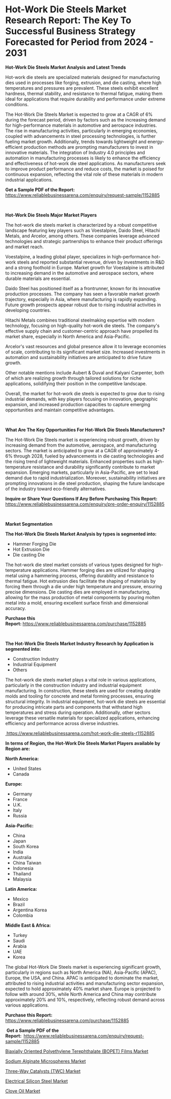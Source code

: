 <p><h1>Hot-Work Die Steels Market Research Report: The Key To Successful Business Strategy Forecasted for Period from 2024 - 2031</h1></p><p><strong>Hot-Work Die Steels Market Analysis and Latest Trends</strong></p>
<p><p>Hot-work die steels are specialized materials designed for manufacturing dies used in processes like forging, extrusion, and die casting, where high temperatures and pressures are prevalent. These steels exhibit excellent hardness, thermal stability, and resistance to thermal fatigue, making them ideal for applications that require durability and performance under extreme conditions.</p><p>The Hot-Work Die Steels Market is expected to grow at a CAGR of 6% during the forecast period, driven by factors such as the increasing demand for high-performance materials in automotive and aerospace industries. The rise in manufacturing activities, particularly in emerging economies, coupled with advancements in steel processing technologies, is further fueling market growth. Additionally, trends towards lightweight and energy-efficient production methods are prompting manufacturers to invest in innovative materials. The integration of Industry 4.0 principles and automation in manufacturing processes is likely to enhance the efficiency and effectiveness of hot-work die steel applications. As manufacturers seek to improve product performance and reduce costs, the market is poised for continuous expansion, reflecting the vital role of these materials in modern industrial applications.</p></p>
<p><strong>Get a Sample PDF of the Report:&nbsp;</strong> <a href="https://www.reliablebusinessarena.com/enquiry/request-sample/1152885">https://www.reliablebusinessarena.com/enquiry/request-sample/1152885</a></p>
<p>&nbsp;</p>
<p><strong>Hot-Work Die Steels Major Market Players</strong></p>
<p><p>The hot-work die steels market is characterized by a robust competitive landscape featuring key players such as Voestalpine, Daido Steel, Hitachi Metals, and Arcelor, among others. These companies leverage advanced technologies and strategic partnerships to enhance their product offerings and market reach.</p><p>Voestalpine, a leading global player, specializes in high-performance hot-work steels and reported substantial revenue, driven by investments in R&D and a strong foothold in Europe. Market growth for Voestalpine is attributed to increasing demand in the automotive and aerospace sectors, where durable materials are essential.</p><p>Daido Steel has positioned itself as a frontrunner, known for its innovative production processes. The company has seen a favorable market growth trajectory, especially in Asia, where manufacturing is rapidly expanding. Future growth prospects appear robust due to rising industrial activities in developing countries.</p><p>Hitachi Metals combines traditional steelmaking expertise with modern technology, focusing on high-quality hot-work die steels. The company's effective supply chain and customer-centric approach have propelled its market share, especially in North America and Asia-Pacific.</p><p>Arcelor's vast resources and global presence allow it to leverage economies of scale, contributing to its significant market size. Increased investments in automation and sustainability initiatives are anticipated to drive future growth.</p><p>Other notable mentions include Aubert & Duval and Kalyani Carpenter, both of which are realizing growth through tailored solutions for niche applications, solidifying their position in the competitive landscape.</p><p>Overall, the market for hot-work die steels is expected to grow due to rising industrial demands, with key players focusing on innovation, geographic expansion, and increased production capacities to capture emerging opportunities and maintain competitive advantages.</p></p>
<p>&nbsp;</p>
<p><strong>What Are The Key Opportunities For Hot-Work Die Steels Manufacturers?</strong></p>
<p><p>The Hot-Work Die Steels market is experiencing robust growth, driven by increasing demand from the automotive, aerospace, and manufacturing sectors. The market is anticipated to grow at a CAGR of approximately 4-6% through 2028, fueled by advancements in die casting technologies and the rising trend of lightweight materials. Enhanced properties such as high-temperature resistance and durability significantly contribute to market expansion. Emerging markets, particularly in Asia-Pacific, are set to lead demand due to rapid industrialization. Moreover, sustainability initiatives are prompting innovations in die steel production, shaping the future landscape of the industry toward eco-friendly alternatives.</p></p>
<p><strong>Inquire or Share Your Questions If Any Before Purchasing This Report:</strong> <a href="https://www.reliablebusinessarena.com/enquiry/pre-order-enquiry/1152885">https://www.reliablebusinessarena.com/enquiry/pre-order-enquiry/1152885</a></p>
<p>&nbsp;</p>
<p><strong>Market Segmentation</strong></p>
<p><strong>The Hot-Work Die Steels Market Analysis by types is segmented into:</strong></p>
<p><ul><li>Hammer Forging Die</li><li>Hot Extrusion Die</li><li>Die casting Die</li></ul></p>
<p><p>The hot-work die steel market consists of various types designed for high-temperature applications. Hammer forging dies are utilized for shaping metal using a hammering process, offering durability and resistance to thermal fatigue. Hot extrusion dies facilitate the shaping of materials by forcing them through a die under high temperature and pressure, ensuring precise dimensions. Die casting dies are employed in manufacturing, allowing for the mass production of metal components by pouring molten metal into a mold, ensuring excellent surface finish and dimensional accuracy.</p></p>
<p><strong>Purchase this Report:&nbsp;</strong><a href="https://www.reliablebusinessarena.com/purchase/1152885">https://www.reliablebusinessarena.com/purchase/1152885</a></p>
<p>&nbsp;</p>
<p><strong>The Hot-Work Die Steels Market Industry Research by Application is segmented into:</strong></p>
<p><ul><li>Construction Industry</li><li>Industrial Equipment</li><li>Others</li></ul></p>
<p><p>The hot-work die steels market plays a vital role in various applications, particularly in the construction industry and industrial equipment manufacturing. In construction, these steels are used for creating durable molds and tooling for concrete and metal forming processes, ensuring structural integrity. In industrial equipment, hot-work die steels are essential for producing intricate parts and components that withstand high temperatures and stress during operation. Additionally, other sectors leverage these versatile materials for specialized applications, enhancing efficiency and performance across diverse industries.</p></p>
<p><a href="https://www.reliablebusinessarena.com/hot-work-die-steels-r1152885">&nbsp;https://www.reliablebusinessarena.com/hot-work-die-steels-r1152885</a></p>
<p><strong>In terms of Region, the Hot-Work Die Steels Market Players available by Region are:</strong></p>
<p>
    <p> <strong> North America: </strong>
        <ul>
            <li>United States</li>
            <li>Canada</li>
        </ul>
        </p> 
    <p> <strong> Europe: </strong>
        <ul>
            <li>Germany</li>
            <li>France</li>
            <li>U.K.</li>
            <li>Italy</li>
            <li>Russia</li>
        </ul>
        </p> 
    <p> <strong> Asia-Pacific: </strong>
        <ul>
            <li>China</li>
            <li>Japan</li>
            <li>South Korea</li>
            <li>India</li>
            <li>Australia</li>
            <li>China Taiwan</li>
            <li>Indonesia</li>
            <li>Thailand</li>
            <li>Malaysia</li>
        </ul>
        </p> 
    <p> <strong> Latin America: </strong>
        <ul>
            <li>Mexico</li>
            <li>Brazil</li>
            <li>Argentina Korea</li>
            <li>Colombia</li>
        </ul>
        </p> 
    <p> <strong> Middle East & Africa: </strong>
        <ul>
            <li>Turkey</li>
            <li>Saudi</li>
            <li>Arabia</li>
            <li>UAE</li>
            <li>Korea</li>
        </ul>
    </p>
    </p>
<p><p>The global Hot-Work Die Steels market is experiencing significant growth, particularly in regions such as North America (NA), Asia-Pacific (APAC), Europe, the USA, and China. APAC is anticipated to dominate the market, attributed to rising industrial activities and manufacturing sector expansion, expected to hold approximately 40% market share. Europe is projected to follow with around 30%, while North America and China may contribute approximately 20% and 10%, respectively, reflecting robust demand across various applications.</p></p>
<p><strong>Purchase this Report: </strong><a href="https://www.reliablebusinessarena.com/purchase/1152885">https://www.reliablebusinessarena.com/purchase/1152885</a></p>
<p>&nbsp;<strong>Get a Sample PDF of the Report:&nbsp;&nbsp;</strong><a href="https://www.reliablebusinessarena.com/enquiry/request-sample/1152885">https://www.reliablebusinessarena.com/enquiry/request-sample/1152885</a></p>
<p><strong></strong></p>
<p><p><a href="https://issuu.com/reportprime-2/docs/biaxially-oriented-polyethylene-ter_367ea22b896a6a">Biaxially Oriented Polyethylene Terephthalate (BOPET) Films Market</a></p><p><a href="https://www.linkedin.com/pulse/what-growth-drivers-sodium-alginate-microspheres-market-comprehensive-4zcdc?trackingId=wTBxEG87SuyiFn1XUQYUiA%3D%3D">Sodium Alginate Microspheres Market</a></p><p><a href="https://issuu.com/reportprime-2/docs/three-way-catalysts-twc-market-size_868ceadb293744">Three-Way Catalysts (TWC) Market</a></p><p><a href="https://www.linkedin.com/pulse/electrical-silicon-steel-market-global-regional-analysis-81o2c?trackingId=pOF01icTRJGj0FogXr83CA%3D%3D">Electrical Silicon Steel Market</a></p><p><a href="https://www.linkedin.com/pulse/clove-oil-market-trends-growth-outlook-2024-2031-intelli-forecast-mny4c?trackingId=3FCQhUVmQZuQOKmsbf2zMA%3D%3D">Clove Oil Market</a></p></p>